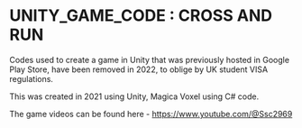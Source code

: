 # UNITY_GAME_CODE : CROSS AND RUN
 Codes used to create a game in Unity that was previously hosted in Google Play Store, have been removed in 2022, to oblige by UK student VISA regulations.

This was created in 2021  using Unity, Magica Voxel using C# code.

The game videos can be found here - https://www.youtube.com/@Ssc2969


